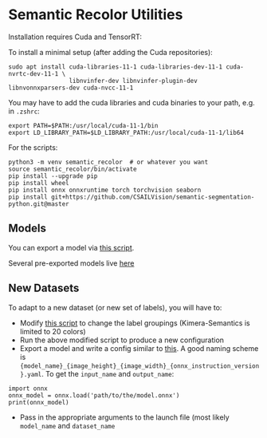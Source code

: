 # Semantic Recolor Utilities

Installation requires Cuda and TensorRT:

To install a minimal setup (after adding the Cuda repositories):
```
sudo apt install cuda-libraries-11-1 cuda-libraries-dev-11-1 cuda-nvrtc-dev-11-1 \
                 libnvinfer-dev libnvinfer-plugin-dev libnvonnxparsers-dev cuda-nvcc-11-1
```

You may have to add the cuda libraries and cuda binaries to your path, e.g. in `.zshrc`:
```
export PATH=$PATH:/usr/local/cuda-11-1/bin
export LD_LIBRARY_PATH=$LD_LIBRARY_PATH:/usr/local/cuda-11-1/lib64
```

For the scripts:

```
python3 -m venv semantic_recolor  # or whatever you want
source semantic_recolor/bin/activate
pip install --upgrade pip
pip install wheel
pip install onnx onnxruntime torch torchvision seaborn
pip install git+https://github.com/CSAILVision/semantic-segmentation-python.git@master
```

## Models

You can export a model via [this script](scripts/export_onnx_model.py).

Several pre-exported models live [here](https://drive.google.com/drive/folders/1GrmgFDFCssDxKe_Nyx8PPTK1pRMA0gEO?usp=sharing)

## New Datasets

To adapt to a new dataset (or new set of labels), you will have to:

  - Modify [this script](scripts/make_ade150k_color_config.py) to change the label groupings (Kimera-Semantics is limited to 20 colors)
  - Run the above modified script to produce a new configuration
  - Export a model and write a config similar to [this](config/hrnetv2_360_640_v12.yaml). A good naming scheme is `{model_name}_{image_height}_{image_width}_{onnx_instruction_version}.yaml`. To get the `input_name` and `output_name`:
  ```
  import onnx
  onnx_model = onnx.load('path/to/the/model.onnx')
  print(onnx_model)
  ```
  - Pass in the appropriate arguments to the launch file (most likely `model_name` and `dataset_name`
